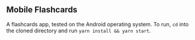 ## Mobile Flashcards

A flashcards app, tested on the Android operating system. To run, `cd` into the cloned directory and run `yarn install && yarn start`.